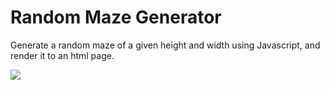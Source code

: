 # Random Maze Generator

Generate a random maze of a given height and width using Javascript, and render it to an html page.

<img src="https://github.com/user-attachments/assets/0db8aac6-2c04-48d9-a2cd-767cf0c7ac4b" />
